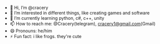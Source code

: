 - 👋 Hi, I’m @cracery
- 👀 I’m interested in different things, like creating games and software
- 🌱 I’m currently learning python, c#, c++, unity
- 📫 How to reach me: @Cracery(telegram), cracery1@gmail.com(Gmail)
- 😄 Pronouns: he/him
- ⚡ Fun fact: i like frogs. they're cute

<!---
cracery/cracery is a ✨ special ✨ repository because its `README.md` (this file) appears on your GitHub profile.
You can click the Preview link to take a look at your changes.
--->
